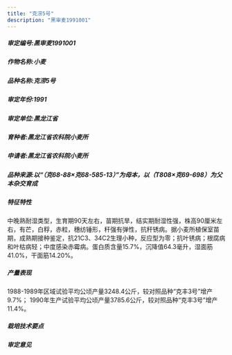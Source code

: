 ```yaml
---
title: "克涝5号"
description: "黑审麦1991001"
---
```

##### 审定编号:黑审麦1991001

##### 作物名称:小麦

##### 品种名称:克涝5号

##### 审定年份:1991

##### 审定单位:黑龙江省

##### 育种者:黑龙江省农科院小麦所

##### 申请者:黑龙江省农科院小麦所

##### 品种来源:以“（克68-88×克68-585-13）”为母本，以（T808×克69-698）为父本杂交育成

##### 特征特性
中晚熟耐湿类型，生育期90天左右，苗期抗旱，结实期耐湿性强，株高90厘米左右，有芒，白稃，赤粒，穗纺锤形，秆强有弹性，抗秆锈病。据小麦所植保室苗期，成熟期接种鉴定，抗21C3、34C2生理小种，反应型为零；抗叶锈病；根腐病和叶枯病轻；中度感染赤霉病。蛋白质含量15.7%，沉降值64.3毫升，湿面筋41.0%，干面筋14.20%。

##### 产量表现
1988-1989年区域试验平均公顷产量3248.4公斤，较对照品种“克丰3号”增产9.7%； 1990年生产试验平均公顷产量3785.6公斤，较对照品种“克丰3号”增产11.4%。

##### 栽培技术要点


##### 审定意见

